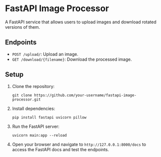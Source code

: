 # FastAPI Image Processor

A FastAPI service that allows users to upload images and download rotated versions of them.

## Endpoints
- `POST /upload/`: Upload an image.
- `GET /download/{filename}`: Download the processed image.

## Setup

1. Clone the repository:

   ```
   git clone https://github.com/your-username/fastapi-image-processor.git
   ```

2. Install dependencies:

   ```
   pip install fastapi uvicorn pillow
   ```

3. Run the FastAPI server:

   ```
   uvicorn main:app --reload
   ```

4. Open your browser and navigate to `http://127.0.0.1:8000/docs` to access the FastAPI docs and test the endpoints.

